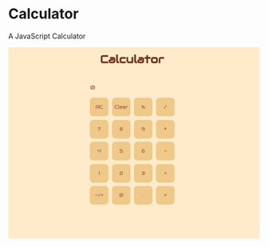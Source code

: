 # Calculator
A JavaScript Calculator

![Preview](https://github.com/gurr-i/Calculator/blob/main/Screenshot%202021-10-08%20085204.jpg)

